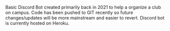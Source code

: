 Basic Discord Bot created primarily back in 2021 to help a organize a club on campus.  Code has been pushed to GIT recently so future changes/updates will be more mainstream and easier to revert. Discord bot is currently hosted on Heroku.
